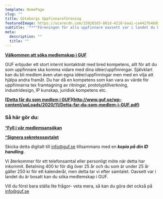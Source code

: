 ```yaml
---
template: HomePage
slug: ""
title: Göteborgs Uppfinnareförening
featuredImage: https://ucarecdn.com/159203d3-881d-4218-baa1-ca4427b48d0d/
subtitle: '***"Föreningen för alla uppfinnare oavsett var i landet du bor"***'
meta:
  description: ""
  title: ""
---
```

**[Välkommen att söka medlemskap i GUF](http://www.guf.se/index.php/medlem/bli-medlem/)**

GUF erbjuder ett stort internt kontaktnät med bred kompetens, allt för att du som uppfinnare ska komma vidare med dina idéer/uppfinningar. Självklart kan du bli medlem även utan egna idéer/uppfinningar men med en vilja att hjälpa andra framåt. Du har då en kompetens som kan vara av värde för uppfinnarna tex framtagning av ritningar, prototyptillverkning, industridesign, IP kunskap, juridisk kompetens etc.

[](http://www.guf.se/wp-content/upLoads/2020/11/Detta-far-du-som-medlem-i-GUF.pdf)**[\[Detta får du som medlem i GUF](http://www.guf.se/wp-content/upLoads/2020/11/Detta-far-du-som-medlem-i-GUF.pdf)](http://www.guf.se/wp-content/upLoads/2020/11/Detta-far-du-som-medlem-i-GUF.pdf)**

### Så här gör du:

[\***Fyll i vår medlemsansökan**](http://www.guf.se/wp-content/upLoads/2018/07/GUF-MEDLEMSANSOKAN-maj-2018.pdf)

[\***Signera sekretessavtalet**](http://www.guf.se/wp-content/upLoads/2018/07/GUF-SEKRETESSATAGANDE-maj-2018.pdf)

Skicka detta digitalt till [info@guf.se](mailto:info@guf.se) tillsammans med en ***kopia på din ID handling.***

Vi återkommer för ett telefonsamtal eller personligt möte när detta har inkommit. Betalning 400 kr för dig över 25 år och du som är under 25 år gäller 250 kr för ett kalenderår, men detta tar vi efter samtalet. Oavsett var i landet du är bosatt kan du söka medlemskap i GUF.

Vill du först bara ställa lite frågor- veta mera, så kan du göra det också på [info@guf.se](mailto:info@guf.se)